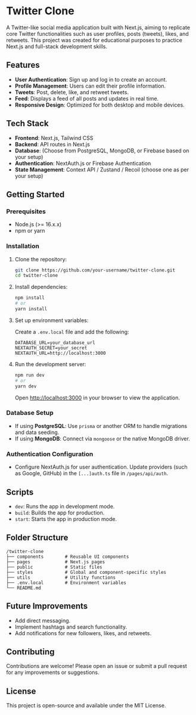 # Twitter Clone

A Twitter-like social media application built with Next.js, aiming to replicate core Twitter functionalities such as user profiles, posts (tweets), likes, and retweets. This project was created for educational purposes to practice Next.js and full-stack development skills.

## Features

- **User Authentication**: Sign up and log in to create an account.
- **Profile Management**: Users can edit their profile information.
- **Tweets**: Post, delete, like, and retweet tweets.
- **Feed**: Displays a feed of all posts and updates in real time.
- **Responsive Design**: Optimized for both desktop and mobile devices.

## Tech Stack

- **Frontend**: Next.js, Tailwind CSS
- **Backend**: API routes in Next.js
- **Database**: (Choose from PostgreSQL, MongoDB, or Firebase based on your setup)
- **Authentication**: NextAuth.js or Firebase Authentication
- **State Management**: Context API / Zustand / Recoil (choose one as per your setup)

## Getting Started

### Prerequisites

- Node.js (>= 16.x.x)
- npm or yarn

### Installation

1. Clone the repository:

    ```bash
    git clone https://github.com/your-username/twitter-clone.git
    cd twitter-clone
    ```

2. Install dependencies:

    ```bash
    npm install
    # or
    yarn install
    ```

3. Set up environment variables:

   Create a `.env.local` file and add the following:

    ```plaintext
    DATABASE_URL=your_database_url
    NEXTAUTH_SECRET=your_secret
    NEXTAUTH_URL=http://localhost:3000
    ```

4. Run the development server:

    ```bash
    npm run dev
    # or
    yarn dev
    ```

    Open [http://localhost:3000](http://localhost:3000) in your browser to view the application.

### Database Setup

- If using **PostgreSQL**: Use `prisma` or another ORM to handle migrations and data seeding.
- If using **MongoDB**: Connect via `mongoose` or the native MongoDB driver.

### Authentication Configuration

- Configure NextAuth.js for user authentication. Update providers (such as Google, GitHub) in the `[...]auth.ts` file in `/pages/api/auth`.

## Scripts

- `dev`: Runs the app in development mode.
- `build`: Builds the app for production.
- `start`: Starts the app in production mode.

## Folder Structure

```plaintext
/twitter-clone
├── components        # Reusable UI components
├── pages             # Next.js pages
├── public            # Static files
├── styles            # Global and component-specific styles
├── utils             # Utility functions
├── .env.local        # Environment variables
└── README.md
```

## Future Improvements

- Add direct messaging.
- Implement hashtags and search functionality.
- Add notifications for new followers, likes, and retweets.

## Contributing

Contributions are welcome! Please open an issue or submit a pull request for any improvements or suggestions.

## License

This project is open-source and available under the MIT License.

